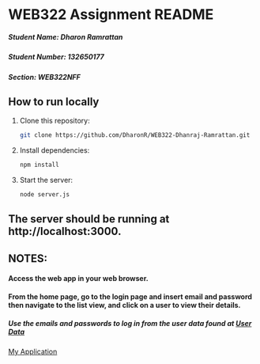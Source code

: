 # WEB322 Assignment README

##### Student Name: Dharon Ramrattan
##### Student Number: 132650177
##### Section: WEB322NFF

## How to run locally

1. Clone this repository:
   ```bash
   git clone https://github.com/DharonR/WEB322-Dhanraj-Ramrattan.git
2. Install dependencies:
    ```bash
    npm install
3. Start the server:
    ```bash
    node server.js

## The server should be running at http://localhost:3000.

## NOTES:
#### Access the web app in your web browser.
#### From the home page, go to the login page and insert email and password then navigate to the list view, and click on a user to view their details.
##### Use the emails and passwords to log in from the user data found at [User Data](https://github.com/bqchristie/seneca-web322-fall-2023/blob/main/assignments/assignment-two/fakeUsers.json)

[My Application](https://long-ruby-hare-kilt.cyclic.app/)
